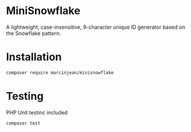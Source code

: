 # MiniSnowflake

A lightweight, case-insensitive, 9-character unique ID generator based on the Snowflake pattern.

# Installation

```bash
composer require marcinjean/minisnowflake
```

# Testing

PHP Unit testinc included

```bash
composer test
```

